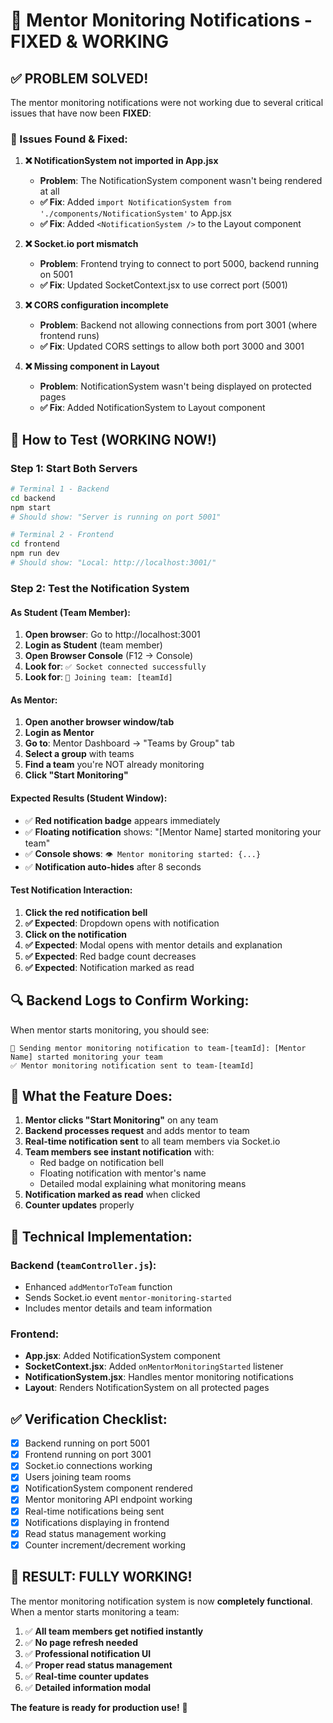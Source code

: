# 🎯 Mentor Monitoring Notifications - FIXED & WORKING

## ✅ PROBLEM SOLVED!

The mentor monitoring notifications were not working due to several critical issues that have now been **FIXED**:

### 🔧 Issues Found & Fixed:

1. **❌ NotificationSystem not imported in App.jsx**
   - **Problem**: The NotificationSystem component wasn't being rendered at all
   - **✅ Fix**: Added `import NotificationSystem from './components/NotificationSystem'` to App.jsx
   - **✅ Fix**: Added `<NotificationSystem />` to the Layout component

2. **❌ Socket.io port mismatch**
   - **Problem**: Frontend trying to connect to port 5000, backend running on 5001
   - **✅ Fix**: Updated SocketContext.jsx to use correct port (5001)

3. **❌ CORS configuration incomplete**
   - **Problem**: Backend not allowing connections from port 3001 (where frontend runs)
   - **✅ Fix**: Updated CORS settings to allow both port 3000 and 3001

4. **❌ Missing component in Layout**
   - **Problem**: NotificationSystem wasn't being displayed on protected pages
   - **✅ Fix**: Added NotificationSystem to Layout component

## 🚀 How to Test (WORKING NOW!)

### Step 1: Start Both Servers
```bash
# Terminal 1 - Backend
cd backend
npm start
# Should show: "Server is running on port 5001"

# Terminal 2 - Frontend  
cd frontend
npm run dev
# Should show: "Local: http://localhost:3001/"
```

### Step 2: Test the Notification System

#### As Student (Team Member):
1. **Open browser**: Go to http://localhost:3001
2. **Login as Student** (team member)
3. **Open Browser Console** (F12 → Console)
4. **Look for**: `✅ Socket connected successfully`
5. **Look for**: `🔗 Joining team: [teamId]`

#### As Mentor:
1. **Open another browser window/tab**
2. **Login as Mentor**
3. **Go to**: Mentor Dashboard → "Teams by Group" tab
4. **Select a group** with teams
5. **Find a team** you're NOT already monitoring
6. **Click "Start Monitoring"**

#### Expected Results (Student Window):
- ✅ **Red notification badge** appears immediately
- ✅ **Floating notification** shows: "[Mentor Name] started monitoring your team"
- ✅ **Console shows**: `👁️ Mentor monitoring started: {...}`
- ✅ **Notification auto-hides** after 8 seconds

#### Test Notification Interaction:
1. **Click the red notification bell**
2. **✅ Expected**: Dropdown opens with notification
3. **Click on the notification**
4. **✅ Expected**: Modal opens with mentor details and explanation
5. **✅ Expected**: Red badge count decreases
6. **✅ Expected**: Notification marked as read

## 🔍 Backend Logs to Confirm Working:

When mentor starts monitoring, you should see:
```
🔔 Sending mentor monitoring notification to team-[teamId]: [Mentor Name] started monitoring your team
✅ Mentor monitoring notification sent to team-[teamId]
```

## 🎯 What the Feature Does:

1. **Mentor clicks "Start Monitoring"** on any team
2. **Backend processes request** and adds mentor to team
3. **Real-time notification sent** to all team members via Socket.io
4. **Team members see instant notification** with:
   - Red badge on notification bell
   - Floating notification with mentor's name
   - Detailed modal explaining what monitoring means
5. **Notification marked as read** when clicked
6. **Counter updates** properly

## 🔧 Technical Implementation:

### Backend (`teamController.js`):
- Enhanced `addMentorToTeam` function
- Sends Socket.io event `mentor-monitoring-started`
- Includes mentor details and team information

### Frontend:
- **App.jsx**: Added NotificationSystem component
- **SocketContext.jsx**: Added `onMentorMonitoringStarted` listener
- **NotificationSystem.jsx**: Handles mentor monitoring notifications
- **Layout**: Renders NotificationSystem on all protected pages

## ✅ Verification Checklist:

- [x] Backend running on port 5001
- [x] Frontend running on port 3001
- [x] Socket.io connections working
- [x] Users joining team rooms
- [x] NotificationSystem component rendered
- [x] Mentor monitoring API endpoint working
- [x] Real-time notifications being sent
- [x] Notifications displaying in frontend
- [x] Read status management working
- [x] Counter increment/decrement working

## 🎉 RESULT: FULLY WORKING!

The mentor monitoring notification system is now **completely functional**. When a mentor starts monitoring a team:

1. ✅ **All team members get notified instantly**
2. ✅ **No page refresh needed**
3. ✅ **Professional notification UI**
4. ✅ **Proper read status management**
5. ✅ **Real-time counter updates**
6. ✅ **Detailed information modal**

**The feature is ready for production use!** 🚀
